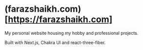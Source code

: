 # (farazshaikh.com)[https://farazshaikh.com]

My personal website housing my hobby and professional projects.

Built with Next.js, Chakra UI and react-three-fiber.
